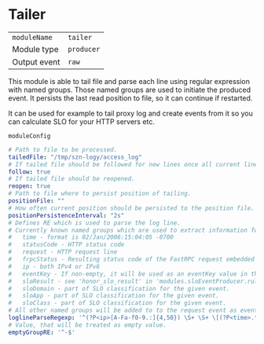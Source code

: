 # Tailer

|                |             |
|----------------|-------------|
| `moduleName`   | `tailer`    |
| Module type    | `producer`  |
| Output event   | `raw`       |

This module is able to tail file and parse each line using regular expression with named groups.
Those named groups are used to initiate the produced event.
It persists the last read position to file, so it can continue if restarted.

It can be used for example to tail proxy log and create events from it
so you can calculate SLO for your HTTP servers etc.

`moduleConfig`
```yaml
# Path to file to be processed.
tailedFile: "/tmp/szn-logy/access_log"
# If tailed file should be followed for new lines once all current lines are processed.
follow: true
# If tailed file should be reopened.
reopen: true
# Path to file where to persist position of tailing.
positionFile: ""
# How often current position should be persisted to the position file.
positionPersistenceInterval: "2s"
# Defines RE which is used to parse the log line.
# Currently known named groups which are used to extract information for generated Events are:
#   time - format is 02/Jan/2006:15:04:05 -0700
#   statusCode - HTTP status code
#   request - HTTP request line
#   frpcStatus - Resulting status code of the FastRPC request embedded in the HTTP request.
#   ip - both IPv4 or IPv6
#   eventKey - If non-empty, it will be used as an eventKey value in the resulting event.
#   sloResult - see 'honor_slo_result' in 'modules.sloEventProducer.rulesFiles'
#   sloDomain - part of SLO classification for the given event.
#   sloApp - part of SLO classification for the given event.
#   sloClass - part of SLO classification for the given event.
# All other named groups will be added to to the request event as event.Metadata.
loglineParseRegexp: '^(?P<ip>[A-Fa-f0-9.:]{4,50}) \S+ \S+ \[(?P<time>.*?)\] "(?P<request>.*?)" (?P<statusCode>\d+) \d+ "(?P<referer>.*?)" uag="(?P<userAgent>[^"]+)" "[^"]+" ua="[^"]+" rt="(?P<requestDuration>\d+(\.\d+)??)".+ignore-slo="(?P<ignoreSloHeader>[^"]*)" slo-domain="(?P<sloDomain>[^"]*)" slo-app="(?P<sloApp>[^"]*)" slo-class="(?P<sloClass>[^"]*)" slo-endpoint="(?P<sloEndpoint>[^"]*)" slo-result="(?P<sloResult>[^"]*)"'    # emptyGroupRE defines RE used to decide whether some of the RE match groups specified in loglineParseRegexp is empty and this its assigned variable should be kept unitialized
# Value, that will be treated as empty value.
emptyGroupRE: '^-$'
```

